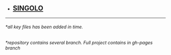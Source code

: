 + ## [SINGOLO](https://rsodst.github.io/singolo/singolo-responsive/index.html)
___
###### *all key files has been added in time.
###### *repository contains several branch. Full project contains in gh-pages branch
